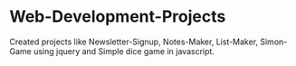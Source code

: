 # Web-Development-Projects
Created projects like Newsletter-Signup, Notes-Maker, List-Maker, Simon-Game using jquery and Simple dice game in javascript.
